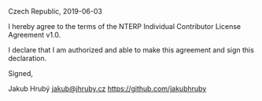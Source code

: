 Czech Republic, 2019-06-03

I hereby agree to the terms of the NTERP Individual Contributor License
Agreement v1.0.

I declare that I am authorized and able to make this agreement and sign this
declaration.

Signed,

Jakub Hrubý jakub@jhruby.cz https://github.com/jakubhruby
